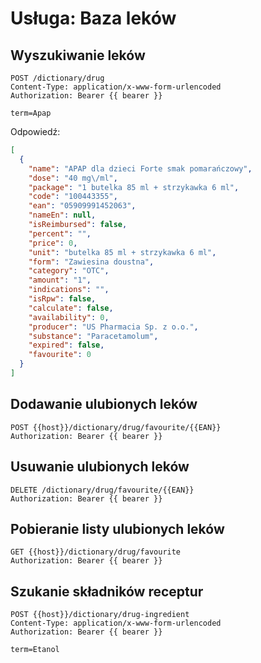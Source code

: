 # Usługa: Baza leków

## Wyszukiwanie leków

```
POST /dictionary/drug
Content-Type: application/x-www-form-urlencoded
Authorization: Bearer {{ bearer }}

term=Apap
```

Odpowiedź:

```json
[
  {
    "name": "APAP dla dzieci Forte smak pomarańczowy",
    "dose": "40 mg\/ml",
    "package": "1 butelka 85 ml + strzykawka 6 ml",
    "code": "100443355",
    "ean": "05909991452063",
    "nameEn": null,
    "isReimbursed": false,
    "percent": "",
    "price": 0,
    "unit": "butelka 85 ml + strzykawka 6 ml",
    "form": "Zawiesina doustna",
    "category": "OTC",
    "amount": "1",
    "indications": "",
    "isRpw": false,
    "calculate": false,
    "availability": 0,
    "producer": "US Pharmacia Sp. z o.o.",
    "substance": "Paracetamolum",
    "expired": false,
    "favourite": 0
  }
]
```

## Dodawanie ulubionych leków

```
POST {{host}}/dictionary/drug/favourite/{{EAN}}
Authorization: Bearer {{ bearer }}
```

## Usuwanie ulubionych leków

```
DELETE /dictionary/drug/favourite/{{EAN}}
Authorization: Bearer {{ bearer }}
```


## Pobieranie listy ulubionych leków

```
GET {{host}}/dictionary/drug/favourite
Authorization: Bearer {{ bearer }}
```

## Szukanie składników receptur

```
POST {{host}}/dictionary/drug-ingredient
Content-Type: application/x-www-form-urlencoded
Authorization: Bearer {{ bearer }}

term=Etanol
```
